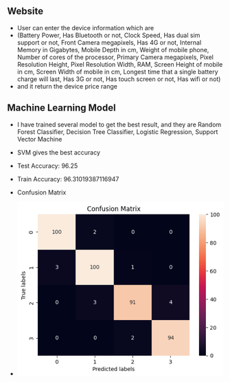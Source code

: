 ## Website 

- User can enter the device information which are
- (Battery Power, Has Bluetooth or not, Clock Speed, Has dual sim support or not, Front Camera megapixels, Has 4G or not, Internal Memory in Gigabytes, Mobile Depth in cm, Weight of mobile phone, Number of cores of the processor, Primary Camera megapixels, Pixel Resolution Height, Pixel Resolution Width, RAM, Screen Height of mobile in cm, Screen Width of mobile in cm, Longest time that a single battery charge will last, Has 3G or not, Has touch screen or not, Has wifi or not)
- and it return the device price range 

## Machine Learning Model 

- I have trained several model to get the best result, and they are Random Forest Classifier, Decision Tree Classifier, Logistic Regression, Support Vector Machine
- SVM gives the best accuracy
- Test Accuracy:  96.25
- Train Accuracy:  96.31019387116947

- Confusion Matrix
- <img src= "https://github.com/yassminSaber/Device-Price-Prediction/blob/master/output.png" hight = 500 width= 500 />

